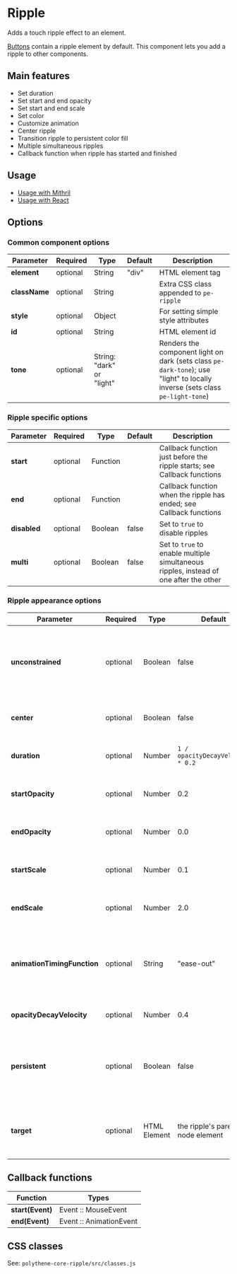 # Ripple

Adds a touch ripple effect to an element.

[Buttons](button.md) contain a ripple element by default. This component lets you add a ripple to other components.


## Main features

* Set duration
* Set start and end opacity
* Set start and end scale
* Set color
* Customize animation
* Center ripple
* Transition ripple to persistent color fill
* Multiple simultaneous ripples
* Callback function when ripple has started and finished


## Usage

* [Usage with Mithril](mithril/ripple.md)
* [Usage with React](react/ripple.md)


## Options

### Common component options

| **Parameter** |  **Required** | **Type** | **Default** | **Description** |
| ------------- | -------------- | -------- | ----------- | --------------- |
| **element**   | optional | String | "div" | HTML element tag |
| **className** | optional | String |  | Extra CSS class appended to `pe-ripple` |
| **style**     | optional | Object |       | For setting simple style attributes |
| **id** | optional | String | | HTML element id |
| **tone**      | optional       | String: "dark" or "light" |  | Renders the component light on dark (sets class `pe-dark-tone`); use "light" to locally inverse (sets class `pe-light-tone`) |

### Ripple specific options

| **Parameter** |  **Required** | **Type** | **Default** | **Description** |
| ------------- | -------------- | -------- | ----------- | --------------- |
| **start**     | optional | Function | | Callback function just before the ripple starts; see Callback functions |
| **end**       | optional | Function | | Callback function when the ripple has ended; see Callback functions |
| **disabled**  | optional | Boolean | false | Set to `true` to disable ripples |
| **multi**     | optional | Boolean | false | Set to `true` to enable multiple simultaneous ripples, instead of one after the other |

### Ripple appearance options

| **Parameter** |  **Required** | **Type** | **Default** | **Description** |
| ------------- | -------------- | -------- | ----------- | --------------- |
| **unconstrained**           | optional | Boolean | false | Set to `true` to make the ripple shape no longer bound to the target element |   
| **center**                  | optional | Boolean | false | Set to `true` to start the ripple from the center |
| **duration**                | optional | Number | `1 / opacityDecayVelocity * 0.2` | The animation duration in seconds |
| **startOpacity**            | optional | Number | 0.2 | Opacity at the start of the ripple animation |
| **endOpacity**              | optional | Number | 0.0 | Opacity at the end of the ripple animation |
| **startScale**              | optional | Number | 0.1 | Scale at the start of the ripple animation |
| **endScale**                | optional | Number | 2.0 | Scale at the end of the ripple animation |
| **animationTimingFunction** | optional | String | "ease-out" | Animation function: "ease-in-out" or "cubic-bezier(0.1, 0.7, 1.0, 0.1)" |
| **opacityDecayVelocity**    | optional | Number | 0.4 | Velocity of decrease of opacity |
| **persistent**              | optional | Boolean | false | Set to `true` to keep the ripple at the end of the animation to make a persistent color fill |
| **target**                  | optional | HTML Element | the ripple's parent node element | The target defines which element responds to tap |


## Callback functions

| **Function**     |  **Types**              |
| ---------------- | ----------------------- |
| **start(Event)** | Event :: MouseEvent     |
| **end(Event)**   | Event :: AnimationEvent |


## CSS classes

See: `polythene-core-ripple/src/classes.js`


